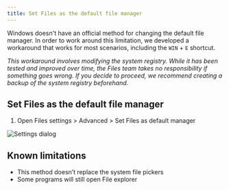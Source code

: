 ```yaml
---
title: Set Files as the default file manager 
---
```


Windows doesn't have an official method for changing the default file manager. In order to work around this limitation, we developed a workaround that works for most scenarios, including the `WIN` + `E` shortcut.

*This workaround involves modifying the system registry. While it has been tested and improved over time, the Files team takes no responsibility if something goes wrong. If you decide to proceed, we recommend creating a backup of the system registry beforehand.*

## Set Files as the default file manager 

1. Open Files settings > Advanced > Set Files as default manager

![Settings dialog](/docs-resources/Settings-Dialog-Experimental.jpg)


## Known limitations
- This method doesn’t replace the system file pickers
- Some programs will still open File explorer
